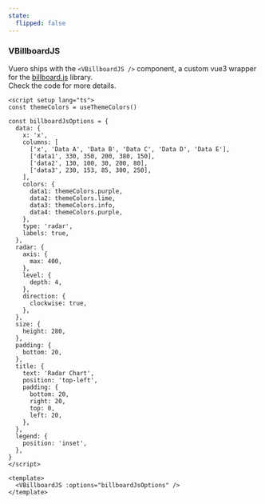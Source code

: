 ```yaml
---
state:
  flipped: false
---
```


### VBillboardJS

Vuero ships with the `<VBillboardJS />` component, a custom vue3 wrapper
for the [billboard.js](https://naver.github.io/billboard.js/) library.  
 Check the code for more details.

<!--code-->

```vue
<script setup lang="ts">
const themeColors = useThemeColors()

const billboardJsOptions = {
  data: {
    x: 'x',
    columns: [
      ['x', 'Data A', 'Data B', 'Data C', 'Data D', 'Data E'],
      ['data1', 330, 350, 200, 380, 150],
      ['data2', 130, 100, 30, 200, 80],
      ['data3', 230, 153, 85, 300, 250],
    ],
    colors: {
      data1: themeColors.purple,
      data2: themeColors.lime,
      data3: themeColors.info,
      data4: themeColors.purple,
    },
    type: 'radar',
    labels: true,
  },
  radar: {
    axis: {
      max: 400,
    },
    level: {
      depth: 4,
    },
    direction: {
      clockwise: true,
    },
  },
  size: {
    height: 280,
  },
  padding: {
    bottom: 20,
  },
  title: {
    text: 'Radar Chart',
    position: 'top-left',
    padding: {
      bottom: 20,
      right: 20,
      top: 0,
      left: 20,
    },
  },
  legend: {
    position: 'inset',
  },
}
</script>

<template>
  <VBillboardJS :options="billboardJsOptions" />
</template>
```

<!--/code-->
